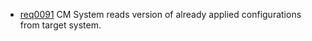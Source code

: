 * [req0091](https://github.com/DomainDrivenArchitecture/ddaRequirement/blob/master/en/requirements/req0091.md) CM System reads version of already applied configurations from target system.